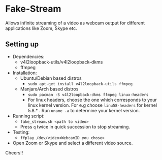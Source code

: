 # Fake-Stream
Allows infinite streaming of a video as webcam output for different applications like Zoom, Skype etc.

## Setting up
* Dependencies:
  * v4l2loopback-utils/v4l2loopback-dkms
  * ffmpeg
* Installation:
  * Ubuntu/Debian based distros
    * `sudo apt-get install v4l2loopback-utils ffmpeg`
  * Manjaro/Arch based distros
    * `sudo pacman -S v4l2loopback-dkms ffmpeg linux-headers`
    * For linux headers, choose the one which corresponds to your linux kernel version. For e.g choose `linu58-headers` for kernel 5.8.* . Run `uname -a` to determine your kernel version.
* Running script:
  * `fake_stream.sh <path to video>`
  * Press `q` twice in quick succession to stop streaming.
* Testing:
  * `ffplay /dev/video<WebcamID you chose>`
*  Open Zoom or Skype and select a different video source.

Cheers!!
